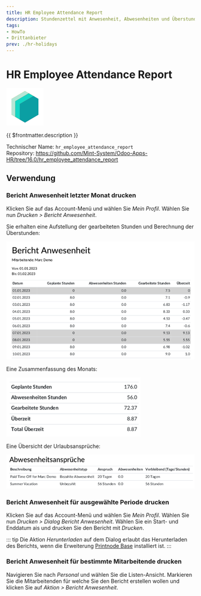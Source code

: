 ```yaml
---
title: HR Employee Attendance Report
description: Stundenzettel mit Anwesenheit, Abwesenheiten und Überstunden.
tags:
- HowTo
- Drittanbieter
prev: ./hr-holidays
---
```

# HR Employee Attendance Report
![icon_oms_box](attachments/icons_odoo_mint_system.png)

{{ $frontmatter.description }}

Technischer Name: `hr_employee_attendance_report`\
Repository: <https://github.com/Mint-System/Odoo-Apps-HR/tree/16.0/hr_employee_attendance_report>

## Verwendung

### Bericht Anwesenheit letzter Monat drucken

Klicken Sie auf das Account-Menü und wählen Sie *Mein Profil*. Wählen Sie nun *Drucken > Bericht Anwesenheit*.

Sie erhalten eine Aufstellung der gearbeiteten Stunden und Berechnung der Überstunden:

![](attachments/HR%20Employee%20Attendance%20Report%20Attendances.png)

Eine Zusammenfassung des Monats:

![](attachments/HR%20Employee%20Attendance%20Report%20Summary.png)

Eine Übersicht der Urlaubsansprüche:

![](attachments/HR%20Employee%20Attendance%20Report%20Allocations.png)

### Bericht Anwesenheit für ausgewählte Periode drucken

Klicken Sie auf das Account-Menü und wählen Sie *Mein Profil*. Wählen Sie nun *Drucken > Dialog Bericht Anwesenheit*. Wählen Sie ein Start- und Enddatum ais und drucken Sie den Bericht mit *Drucken*.

::: tip
Die Aktion *Herunterladen* auf dem Dialog erlaubt das Herunterladen des Berichts, wenn die Erweiterung [Printnode Base](Printnode%20Base.md) installiert ist.
:::

### Bericht Anwesenheit für bestimmte Mitarbeitende drucken

Navigieren Sie nach *Personal* und wählen Sie die Listen-Ansicht. Markieren Sie die Mitarbeitenden für welche Sie den Bericht erstellen wollen und klicken Sie auf *Aktion > Bericht Anwesenheit*.